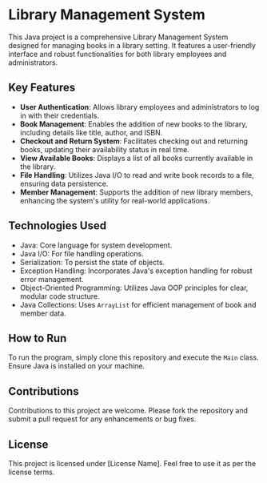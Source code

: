 # Library Management System

This Java project is a comprehensive Library Management System designed for managing books in a library setting. It features a user-friendly interface and robust functionalities for both library employees and administrators.

## Key Features

- **User Authentication**: Allows library employees and administrators to log in with their credentials.
- **Book Management**: Enables the addition of new books to the library, including details like title, author, and ISBN.
- **Checkout and Return System**: Facilitates checking out and returning books, updating their availability status in real time.
- **View Available Books**: Displays a list of all books currently available in the library.
- **File Handling**: Utilizes Java I/O to read and write book records to a file, ensuring data persistence.
- **Member Management**: Supports the addition of new library members, enhancing the system's utility for real-world applications.

## Technologies Used

- Java: Core language for system development.
- Java I/O: For file handling operations.
- Serialization: To persist the state of objects.
- Exception Handling: Incorporates Java's exception handling for robust error management.
- Object-Oriented Programming: Utilizes Java OOP principles for clear, modular code structure.
- Java Collections: Uses `ArrayList` for efficient management of book and member data.


## How to Run

To run the program, simply clone this repository and execute the `Main` class. Ensure Java is installed on your machine.

## Contributions

Contributions to this project are welcome. Please fork the repository and submit a pull request for any enhancements or bug fixes.

## License

This project is licensed under [License Name]. Feel free to use it as per the license terms.
